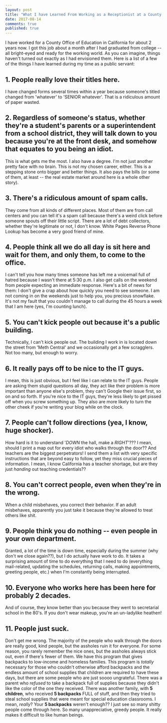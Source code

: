 ```yaml
---
layout: post
title: "What I have Learned From Working as a Receptionist at a County Office of Education"
date: 2017-08-14
comments: true
published: true
---
```


I have worked for a County Office of Education in California for about 2 years now. I got this job about a month after I had graduated from college -- all bright-eyed and ready for the working world. As you can imagine, things haven't turned out exactly as I had envisioned them. Here is a list of a few of the things I have learned during my time as a public servant:

## 1.  People really love their titles here.
I have changed forms several times within a year because someone's titled changed from 'whatever' to 'SENIOR whatever'. That is a ridiculous amount of paper wasted.

## 2.  Regardless of someone's status, whether they're a student's parents or a superintendent from a school district, they will talk down to you because you're at the front desk, and somehow that equates to you being an idiot.
This is what gets me the most. I also have a degree. I'm not just another pretty face with no brain. This is not my chosen career, either. This is a stepping stone onto bigger and better things. It also pays the bills (or some of them, at least -- the real estate market around here is a whole other story).

## 3. There's a ridiculous amount of spam calls.
They come from all kinds of different places. Most of them are from call centers and you can tell it's a spam call because there's a weird click before someone spouts off their little script. There are a lot of debt collectors, whether they're legitimate or not, I don't know. White Pages Reverse Phone Lookup has become a very good friend of mine.

## 4. People think all we do all day is sit here and wait for them, and only them, to come to the office.
I can't tell you how many times someone has left me a voicemail full of hatred because I wasn't there at 5:30 p.m. I also get calls on the weekend from people expecting an immediate response. Here's a bit of news for them: I don't give a crap about how quickly you need to see someone. I am not coming in on the weekends just to help you, you precious snowflake. It's not my fault that you couldn't manage to call during the 45 hours a week that I am here (yes, I'm counting lunch).

## 5. You can't kick people out because it's a public building.
Technically, I can't kick people out. The building I work in is located down the street from 'Meth Central' and we occasionally get a few scragglers. Not too many, but enough to worry. 

## 6. It really pays off to be nice to the IT guys.
I mean, this is just obvious, but I feel like I can relate to the IT guys. People are asking them stupid questions all day, they act like their problem is more important than anyone else's problem, they can't Google their issue first, so on and so forth. If you're nice to the IT guys, they're less likely to get pissed off when you screw something up. They also are more likely to turn the other cheek if you're writing your blog while on the clock.

## 7. People can't follow directions (yea, I know, huge shocker).
How hard is it to understand '*DOWN* the hall, make a *RIGHT*'??? I mean, should I print a map out for every idiot who walks through the door?? And teachers are the biggest perpetrators! I send them a list with very specific instructions that are beyond easy to follow, yet they miss crucial pieces of information. I mean, I know California has a teacher shortage, but are they just *handing* out teaching credentials??

## 8. You can't correct people, even when they're in the wrong.
When a child misbehaves, you correct their behavior. If an adult misbehaves, apparently you just take it because they're allowed to treat others like shit.

## 9. People think you do nothing -- even people in your own department.
Granted, a lot of the time is down time, especially during the summer (why don't we close again??), but I do actually have work to do. It takes a surprising amount of time to do everything that I need to do (everything mail-related, updating the schedules, returning calls, making appointments, greeting people, etc.) when I'm constantly being interrupted.

## 10. Everyone who works here has been here for probably 2 decades.
And of course, they know better than you because they went to secretarial school in the 80's. If you don't wear makeup, you're an un-ladylike heathen!

## 11. People just suck.
Don't get me wrong. The majority of the people who walk through the doors are really good, kind people, but the assholes ruin it for everyone. For some reason, you rarely remember the nice ones, but the assholes always stick out, even if there's fewer of them. We have this program that gives backpacks to low-income and homeless families. This program is *totally* necessary for those who couldn't otherwise afford backpacks and the endless amount of school supplies that children are required to have these days, but there are some people who are just soooo ungrateful. There was a parent who *refused* to take a backpack full of supplies because they didn't like the color of the one they received. There was another family, with **5 children**, who received **5 backpacks** FULL of stuff, and then they tried to steal school supplies that were meant for special education classrooms. I mean, *really*? Your **5 backpacks** weren't enough?? I just see so many shitty people come through here. So many unappreciative, greedy people. It really makes it difficult to like human beings.
